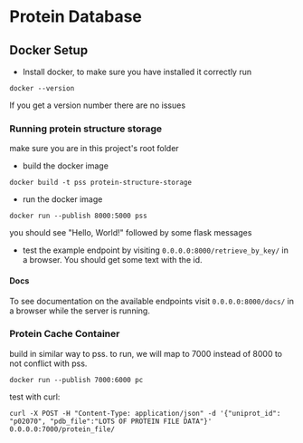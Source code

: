 # Protein Database 


## Docker Setup

* Install docker, to make sure you have installed it correctly run
```
docker --version
```
If you get a version number there are no issues

### Running protein structure storage

make sure you are in this project's root folder

* build the docker image
```
docker build -t pss protein-structure-storage
```
* run the docker image
```
docker run --publish 8000:5000 pss
```
you should see "Hello, World!" followed by some flask messages
* test the example endpoint by visiting `0.0.0.0:8000/retrieve_by_key/` in a browser. You should get some text with the id.

#### Docs

To see documentation on the available endpoints visit `0.0.0.0:8000/docs/` in a browser while the server is running.


### Protein Cache Container
	
build in similar way to pss. to run, we will map to 7000 instead of 8000 to not conflict with pss.
```
docker run --publish 7000:6000 pc
```

test with curl:
```
curl -X POST -H "Content-Type: application/json" -d '{"uniprot_id": "p02070", "pdb_file":"LOTS OF PROTEIN FILE DATA"}' 0.0.0.0:7000/protein_file/
```

